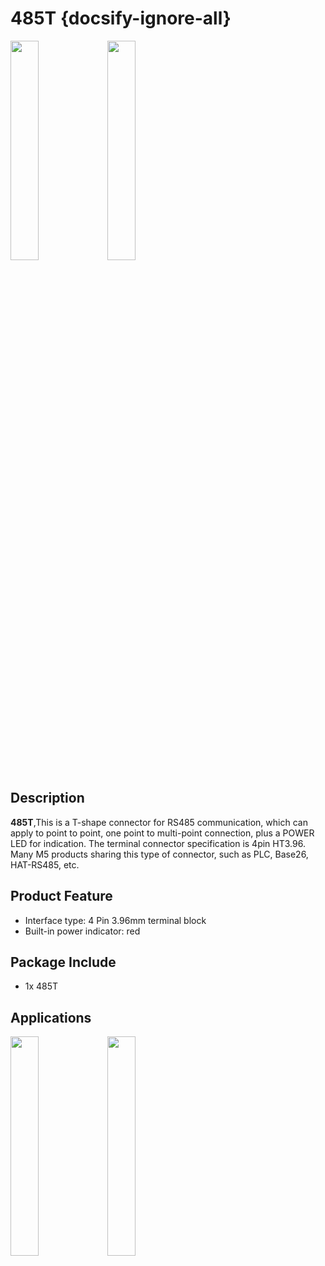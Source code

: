 # 485T {docsify-ignore-all}

<img src="assets/img/product_pics/accessory/485t/485t_01.jpg" width="30%" height="30%">

<img src="assets/img/product_pics/accessory/485t/485t_02.jpg" width="30%" height="30%">

## Description

**485T**,This is a T-shape connector for RS485 communication, which can apply to point to point, one point to multi-point connection, plus a POWER LED for indication. The terminal connector specification is 4pin HT3.96. Many M5 products sharing this type of connector, such as PLC, Base26,  HAT-RS485, etc.

## Product Feature

- Interface type: 4 Pin 3.96mm terminal block
- Built-in power indicator: red

## Package Include
-  1x 485T

## Applications

<img src="assets/img/product_pics/accessory/485t/485t_03.jpg" width="30%" height="30%">
<img src="assets/img/product_pics/accessory/485t/485t_04.jpg" width="30%" height="30%">

<script>

   var purchase_link = 'https://m5stack.com/collections/m5-accessory/products/m5stack-rs485t';

   anchor_search(purchase_link);
   scrollFunc();

</script>